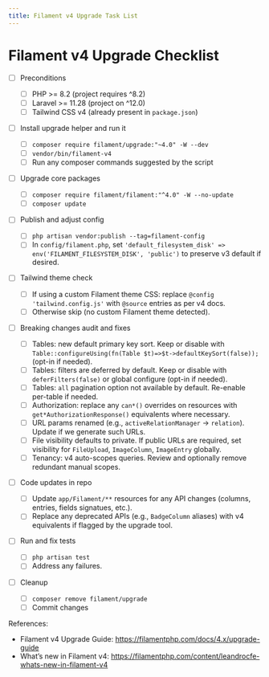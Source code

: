 ```yaml
---
title: Filament v4 Upgrade Task List
---
```


# Filament v4 Upgrade Checklist

-   [ ] Preconditions

    -   [ ] PHP >= 8.2 (project requires ^8.2)
    -   [ ] Laravel >= 11.28 (project on ^12.0)
    -   [ ] Tailwind CSS v4 (already present in `package.json`)

-   [ ] Install upgrade helper and run it

    -   [ ] `composer require filament/upgrade:"~4.0" -W --dev`
    -   [ ] `vendor/bin/filament-v4`
    -   [ ] Run any composer commands suggested by the script

-   [ ] Upgrade core packages

    -   [ ] `composer require filament/filament:"^4.0" -W --no-update`
    -   [ ] `composer update`

-   [ ] Publish and adjust config

    -   [ ] `php artisan vendor:publish --tag=filament-config`
    -   [ ] In `config/filament.php`, set `'default_filesystem_disk' => env('FILAMENT_FILESYSTEM_DISK', 'public')` to preserve v3 default if desired.

-   [ ] Tailwind theme check

    -   [ ] If using a custom Filament theme CSS: replace `@config 'tailwind.config.js'` with `@source` entries as per v4 docs.
    -   [ ] Otherwise skip (no custom Filament theme detected).

-   [ ] Breaking changes audit and fixes

    -   [ ] Tables: new default primary key sort. Keep or disable with `Table::configureUsing(fn(Table $t)=>$t->defaultKeySort(false));` (opt-in if needed).
    -   [ ] Tables: filters are deferred by default. Keep or disable with `deferFilters(false)` or global configure (opt-in if needed).
    -   [ ] Tables: `all` pagination option not available by default. Re-enable per-table if needed.
    -   [ ] Authorization: replace any `can*()` overrides on resources with `get*AuthorizationResponse()` equivalents where necessary.
    -   [ ] URL params renamed (e.g., `activeRelationManager` → `relation`). Update if we generate such URLs.
    -   [ ] File visibility defaults to private. If public URLs are required, set visibility for `FileUpload`, `ImageColumn`, `ImageEntry` globally.
    -   [ ] Tenancy: v4 auto-scopes queries. Review and optionally remove redundant manual scopes.

-   [ ] Code updates in repo

    -   [ ] Update `app/Filament/**` resources for any API changes (columns, entries, fields signatues, etc.).
    -   [ ] Replace any deprecated APIs (e.g., `BadgeColumn` aliases) with v4 equivalents if flagged by the upgrade tool.

-   [ ] Run and fix tests

    -   [ ] `php artisan test`
    -   [ ] Address any failures.

-   [ ] Cleanup
    -   [ ] `composer remove filament/upgrade`
    -   [ ] Commit changes

References:

-   Filament v4 Upgrade Guide: https://filamentphp.com/docs/4.x/upgrade-guide
-   What’s new in Filament v4: https://filamentphp.com/content/leandrocfe-whats-new-in-filament-v4
